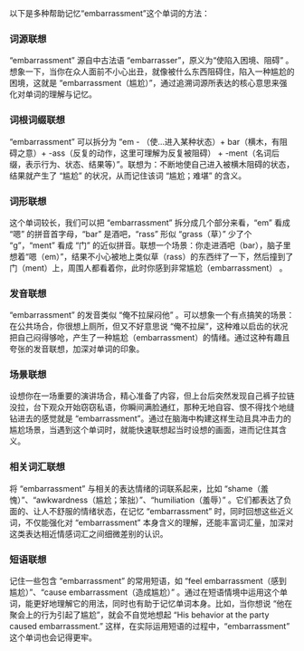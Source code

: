 以下是多种帮助记忆“embarrassment”这个单词的方法：

### 词源联想
“embarrassment” 源自中古法语 “embarrasser”，原义为“使陷入困境、阻碍” 。想象一下，当你在众人面前不小心出丑，就像被什么东西阻碍住，陷入一种尴尬的困境，这就是 “embarrassment（尴尬）”，通过追溯词源所表达的核心意思来强化对单词的理解与记忆。

### 词根词缀联想
“embarrassment” 可以拆分为 “em - （使…进入某种状态）+ bar（横木，有阻碍之意）+ -ass（反复的动作，这里可理解为反复被阻碍） + -ment（名词后缀，表示行为、状态、结果等）”。联想为：不断地使自己进入被横木阻碍的状态，结果就产生了 “尴尬” 的状况，从而记住该词 “尴尬；难堪” 的含义。

### 词形联想
这个单词较长，我们可以把 “embarrassment” 拆分成几个部分来看，“em” 看成 “嗯” 的拼音首字母，“bar” 是酒吧，“rass” 形似 “grass（草）” 少了个 “g”，“ment” 看成 “门” 的近似拼音。联想一个场景：你走进酒吧（bar），脑子里想着“嗯（em）”，结果不小心被地上类似草（rass）的东西绊了一下，然后撞到了门（ment）上，周围人都看着你，此时你感到非常尴尬（embarrassment） 。

### 发音联想
“embarrassment” 的发音类似 “俺不拉屎闷他” 。可以想象一个有点搞笑的场景：在公共场合，你很想上厕所，但又不好意思说 “俺不拉屎”，这种难以启齿的状况把自己闷得够呛，产生了一种尴尬（embarrassment）的情绪。通过这种有趣且夸张的发音联想，加深对单词的印象。

### 场景联想
设想你在一场重要的演讲场合，精心准备了内容，但上台后突然发现自己裤子拉链没拉，台下观众开始窃窃私语，你瞬间满脸通红，那种无地自容、恨不得找个地缝钻进去的感觉就是 “embarrassment”。通过在脑海中构建这样生动且具冲击力的尴尬场景，当遇到这个单词时，就能快速联想起当时设想的画面，进而记住其含义。

### 相关词汇联想
将 “embarrassment” 与相关的表达情绪的词联系起来，比如 “shame（羞愧）”、“awkwardness（尴尬；笨拙）”、“humiliation（羞辱）” 。它们都表达了负面的、让人不舒服的情绪状态，在记忆 “embarrassment” 时，同时回想这些近义词，不仅能强化对 “embarrassment” 本身含义的理解，还能丰富词汇量，加深对这类表达相近情感词汇之间细微差别的认识。

### 短语联想
记住一些包含 “embarrassment” 的常用短语，如 “feel embarrassment（感到尴尬）”、“cause embarrassment（造成尴尬）” 。通过在短语情境中运用这个单词，能更好地理解它的用法，同时也有助于记忆单词本身。比如，当你想说 “他在聚会上的行为引起了尴尬”，就会不自觉地想起 “His behavior at the party caused embarrassment.” 这样，在实际运用短语的过程中，“embarrassment” 这个单词也会记得更牢。 